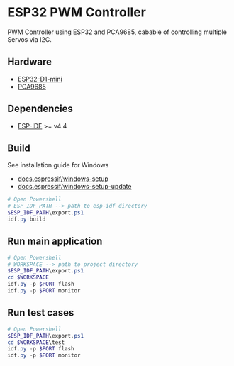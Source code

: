 # ESP32 PWM Controller

PWM Controller using ESP32 and PCA9685, cabable of controlling multiple Servos via I2C.

## Hardware

* [ESP32-D1-mini](https://www.az-delivery.de/products/esp32-d1-mini)
* [PCA9685](https://cdn-shop.adafruit.com/datasheets/PCA9685.pdf)

## Dependencies

* [ESP-IDF](https://github.com/espressif/esp-idf) >= v4.4

## Build

See installation guide for Windows
* [docs.espressif/windows-setup](https://docs.espressif.com/projects/esp-idf/en/latest/esp32/get-started/windows-setup.html)
* [docs.espressif/windows-setup-update](https://docs.espressif.com/projects/esp-idf/en/latest/esp32/get-started/windows-setup-update.html)

```powershell
# Open Powershell
# ESP_IDF_PATH --> path to esp-idf directory
$ESP_IDF_PATH\export.ps1
idf.py build
```
## Run main application

```powershell
# Open Powershell
# WORKSPACE --> path to project directory
$ESP_IDF_PATH\export.ps1
cd $WORKSPACE
idf.py -p $PORT flash
idf.py -p $PORT monitor
```

## Run test cases

```powershell
# Open Powershell
$ESP_IDF_PATH\export.ps1
cd $WORKSPACE\test
idf.py -p $PORT flash
idf.py -p $PORT monitor
```